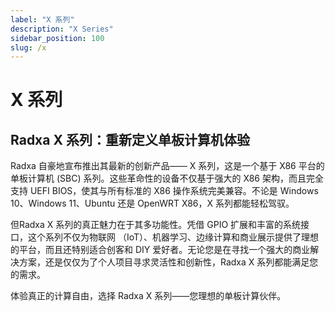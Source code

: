 ```yaml
---
label: "X 系列"
description: "X Series"
sidebar_position: 100
slug: /x
---
```


# X 系列

## Radxa X 系列：重新定义单板计算机体验

Radxa 自豪地宣布推出其最新的创新产品—— X 系列，这是一个基于 X86 平台的单板计算机 (SBC) 系列。这些革命性的设备不仅基于强大的 X86 架构，而且完全支持 UEFI BIOS，使其与所有标准的 X86 操作系统完美兼容。不论是 Windows 10、Windows 11、Ubuntu 还是 OpenWRT X86，X 系列都能轻松驾驭。

但Radxa X 系列的真正魅力在于其多功能性。凭借 GPIO 扩展和丰富的系统接口，这个系列不仅为物联网 （IoT）、机器学习、边缘计算和商业展示提供了理想的平台，而且还特别适合创客和 DIY 爱好者。无论您是在寻找一个强大的商业解决方案，还是仅仅为了个人项目寻求灵活性和创新性，Radxa X 系列都能满足您的需求。

体验真正的计算自由，选择 Radxa X 系列——您理想的单板计算伙伴。

<DocCardList />
